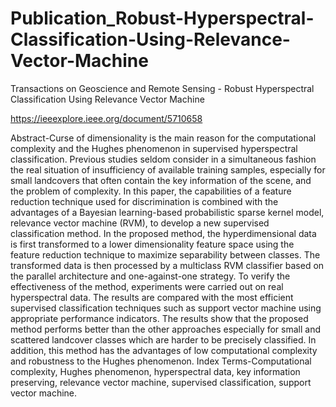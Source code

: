 # Publication_Robust-Hyperspectral-Classification-Using-Relevance-Vector-Machine
Transactions on Geoscience and Remote Sensing - Robust Hyperspectral Classification Using Relevance Vector Machine

https://ieeexplore.ieee.org/document/5710658

Abstract-Curse of dimensionality is the main reason for the computational complexity and the Hughes phenomenon in supervised hyperspectral classification. Previous studies seldom consider in a simultaneous fashion the real situation of insufficiency of available training samples, especially for small landcovers that often contain the key information of the scene, and the problem of complexity. In this paper, the capabilities of a feature reduction technique used for discrimination is combined with the advantages of a Bayesian learning-based probabilistic sparse kernel model, relevance vector machine (RVM), to develop a new supervised classification method. In the proposed method, the hyperdimensional data is first transformed to a lower dimensionality feature space using the feature reduction technique to maximize separability between classes. The transformed data is then processed by a multiclass RVM classifier based on the parallel architecture and one-against-one strategy. To verify the effectiveness of the method, experiments were carried out on real hyperspectral data. The results are compared with the most efficient supervised classification techniques such as support vector machine using appropriate performance indicators. The results show that the proposed method performs better than the other approaches especially for small and scattered landcover classes which are harder to be precisely classified. In addition, this method has the advantages of low computational complexity and robustness to the Hughes phenomenon.
Index Terms-Computational complexity, Hughes phenomenon, hyperspectral data, key information preserving, relevance vector machine, supervised classification, support vector machine.
